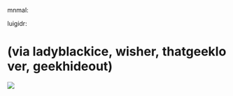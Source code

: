 <!--
id: 991978013
link: http://tumblr.atmos.org/post/991978013/mnmal-luigidr
slug: mnmal-luigidr
date: Sun Aug 22 2010 02:04:31 GMT-0700 (PDT)
publish: 2010-08-022
tags: 
title: mnmal:

luigidr:

(via ladyblackice, wisher, thatgeeklover, geekhideout)
-->


mnmal:

luigidr:

(via ladyblackice, wisher, thatgeeklover, geekhideout)
========================================================================

![](http://www.tumblr.com/photo/1280/atmos/991978013/1/tumblr_l5fn8mPAd81qzufnj)

